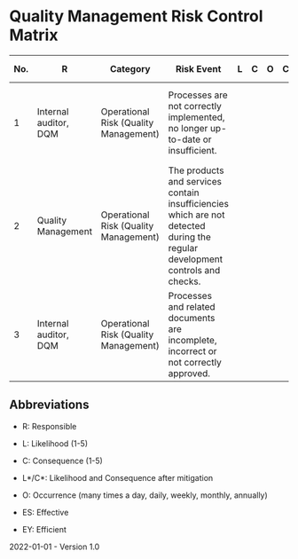 # Quality Management Risk Control Matrix

| No.  | R                     | Category                              | Risk Event                                                   | L    | C    | O    | Cause | Mitigation Type    | Mitigation Strategy                                          | L*   | C*   | Changes | Comments | ES   | EY   | Evidences |
| ---- | --------------------- | ------------------------------------- | ------------------------------------------------------------ | ---- | ---- | ---- | ----- | ------------------ | ------------------------------------------------------------ | ---- | ---- | ------- | -------- | ---- | ---- | --------- |
| 1    | Internal auditor, DQM | Operational Risk (Quality Management) | Processes are not correctly implemented, no longer up-to-date or insufficient. |      |      |      |       | Revealing (Manual) | Every department is audited at least once a quarter by internal auditors. |      |      |         |          |      |      |           |
| 2    | Quality Management    | Operational Risk (Quality Management) | The products and services contain insufficiencies which are not detected during the regular development controls and checks. |      |      |      |       | Revealing (Manual) | The software, documentation and services are manually tested like a normal customer/user would use them. |      |      |         |          |      |      |           |
| 3    | Internal auditor, DQM | Operational Risk (Quality Management) | Processes and related documents are incomplete, incorrect or not correctly approved. |      |      |      |       | Revealing (Manual) | Internal audits and annual checks by the quality management department. |      |      |         |          |      |      |           |

## Abbreviations

* R: Responsible

* L: Likelihood (1-5)

* C: Consequence (1-5)

* L\*/C\*: Likelihood and Consequence after mitigation

* O: Occurrence (many times a day, daily, weekly, monthly, annually)

* ES: Effective

* EY: Efficient

  

2022-01-01 - Version 1.0


